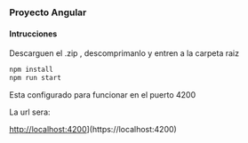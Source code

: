 ### Proyecto Angular

#### Intrucciones

Descarguen el .zip , descomprimanlo y entren a la carpeta raiz

```sh
npm install
npm run start
```

Esta configurado para funcionar en el puerto 4200

La url sera: 


[http://localhost:4200](https://localhost:4200)](https://localhost:4200)